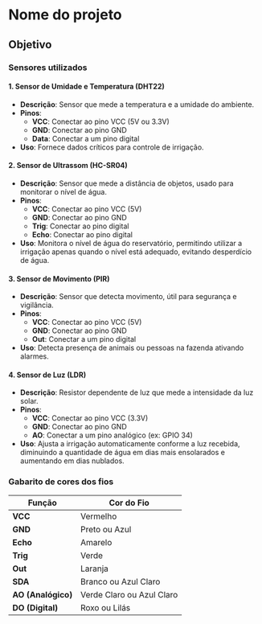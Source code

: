 # Nome do projeto
## Objetivo

### Sensores utilizados
#### 1. Sensor de Umidade e Temperatura (DHT22)
- **Descrição**: Sensor que mede a temperatura e a umidade do ambiente.
- **Pinos**:
  - **VCC**: Conectar ao pino VCC (5V ou 3.3V)
  - **GND**: Conectar ao pino GND
  - **Data**: Conectar a um pino digital 
- **Uso**: Fornece dados críticos para controle de irrigação.

#### 2. Sensor de Ultrassom (HC-SR04)
- **Descrição**: Sensor que mede a distância de objetos, usado para monitorar o nível de água.
- **Pinos**:
  - **VCC**: Conectar ao pino VCC (5V)
  - **GND**: Conectar ao pino GND
  - **Trig**: Conectar ao pino digital 
  - **Echo**: Conectar ao pino digital 
- **Uso**: Monitora o nível de água do reservatório, permitindo utilizar a irrigação apenas quando o nível está adequado, evitando desperdício de água.

#### 3. Sensor de Movimento (PIR)
- **Descrição**: Sensor que detecta movimento, útil para segurança e vigilância.
- **Pinos**:
  - **VCC**: Conectar ao pino VCC (5V)
  - **GND**: Conectar ao pino GND
  - **Out**: Conectar a um pino digital 
- **Uso**: Detecta presença de animais ou pessoas na fazenda ativando alarmes.

#### 4. Sensor de Luz (LDR)
- **Descrição**: Resistor dependente de luz que mede a intensidade da luz solar.
- **Pinos**:
  - **VCC**: Conectar ao pino VCC (3.3V)
  - **GND**: Conectar ao pino GND
  - **AO**: Conectar a um pino analógico (ex: GPIO 34)
- **Uso**: Ajusta a irrigação automaticamente conforme a luz recebida, diminuindo a quantidade de água em dias mais ensolarados e aumentando em dias nublados.

### Gabarito de cores dos fios

| Função    | Cor do Fio              |
|-----------|--------------------------|
| **VCC**   | Vermelho                 |
| **GND**   | Preto ou Azul            |
| **Echo**  | Amarelo                  |
| **Trig**  | Verde                    |
| **Out**   | Laranja                  |
| **SDA**   | Branco ou Azul Claro     |
| **AO (Analógico)** | Verde Claro ou Azul Claro |
| **DO (Digital)** | Roxo ou Lilás        |
